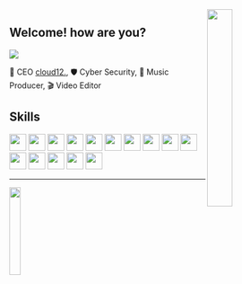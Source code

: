 <img align='right' src='https://github.com/janmarco18/janmarco18/blob/main/sprites/viper.gif?raw=true' width='30%'> 

<h2 align="left">Welcome! how are you?</h2> 
  
![](https://komarev.com/ghpvc/?username=janmarco18&color=red)

💼 CEO [cloud12.](https://github.com/janmarco18/cloud12.), 
🛡️ Cyber Security, 
🎵 Music Producer, 
🎬 Video Editor

<h2 align="left">Skills</h2>
<p align="left">
  <img src='https://github.com/janmarco18/janmarco18/blob/main/skills/CSS3.png' height='30px'/>
  <img src='https://github.com/janmarco18/janmarco18/blob/main/skills/HTML5.png' height='30px'/>
  <img src='https://github.com/janmarco18/janmarco18/blob/main/skills/JS.jpg' height='30px'/>
  <img src='https://github.com/janmarco18/janmarco18/blob/main/skills/TS.png' height='30px'/>
  <img src='https://github.com/janmarco18/janmarco18/blob/main/skills/Kot.png' height='30px'/>
  <img src='https://github.com/janmarco18/janmarco18/blob/main/skills/Uni.png' height='30px'/>
  <img src='https://github.com/janmarco18/janmarco18/blob/main/skills/Java.png' height='30px'/>
  <img src='https://github.com/janmarco18/janmarco18/blob/main/skills/Njs.png' height='30px'/>
  <img src='https://github.com/janmarco18/janmarco18/blob/main/skills/Phyton.png' height='30px'/>
  <img src='https://github.com/janmarco18/janmarco18/blob/main/skills/React.png' height='30px'/>
  <img src='https://github.com/janmarco18/janmarco18/blob/main/skills/VSC.png' height='30px'/>
  <img src='https://github.com/janmarco18/janmarco18/blob/main/skills/KDE.png' height='30px'/>
  <img src='https://github.com/janmarco18/janmarco18/blob/main/skills/Kali.svg' height='30px'/>
  <img src='https://github.com/janmarco18/janmarco18/blob/main/skills/Ubu.png' height='30px'/>
  <img src='https://github.com/janmarco18/janmarco18/blob/main/skills/Deb.webp' height='30px'/>
</p>

___
<img align='left' src='https://github.com/janmarco18/janmarco18/blob/main/imgs/jansignature.png?raw=true' width='20%'>
